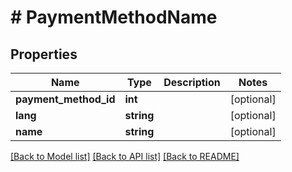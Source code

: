 # # PaymentMethodName

## Properties

Name | Type | Description | Notes
------------ | ------------- | ------------- | -------------
**payment_method_id** | **int** |  | [optional] 
**lang** | **string** |  | [optional] 
**name** | **string** |  | [optional] 

[[Back to Model list]](../../README.md#documentation-for-models) [[Back to API list]](../../README.md#documentation-for-api-endpoints) [[Back to README]](../../README.md)


